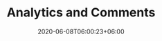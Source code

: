 ---
title: "Analytics and Comments"
date: 2020-06-08T06:00:23+06:00
hero: /images/posts/writing-posts/analytics.svg
description: Adding analytics and disquss comment in hugo 
theme: Toha
menu:
  sidebar:
    name: Analytics & Comments
    identifier: analytics-and-comments
    weight: 500

---
